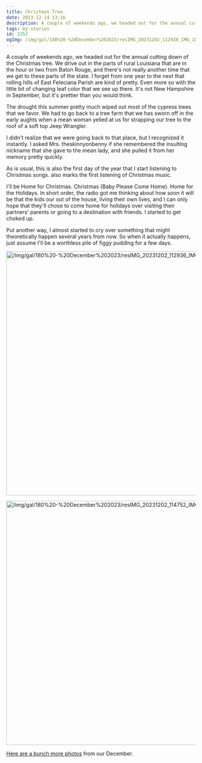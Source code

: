 ```yaml
---
title: Christmas Tree
date: 2023-12-14 13:16
description: A couple of weekends ago, we headed out for the annual cutting down of the Christmas tree.  We drive out in the parts of rural Louisiana that are in the hour or two from Baton Rouge, and there's not really another time that we get to these parts of the state.  I forget from one year to the next that rolling hills of East Feleciana Parish are kind of pretty.  Even more so with the little bit of changing leaf color that we see up there.  It's not New Hampshire in September, but it's prettier than you would think.
tags: my-stories
id: 2352
ogImg: /img/gal/180%20-%20December%202023/resIMG_20231202_112936_IMG_1043.jpg
---
```


A couple of weekends ago, we headed out for the annual cutting down of the Christmas tree.  We drive out in the parts of rural Louisiana that are in the hour or two from Baton Rouge, and there's not really another time that we get to these parts of the state.  I forget from one year to the next that rolling hills of East Feleciana Parish are kind of pretty.  Even more so with the little bit of changing leaf color that we see up there.  It's not New Hampshire in September, but it's prettier than you would think.

The drought this summer pretty much wiped out most of the cypress trees that we favor.  We had to go back to a tree farm that we has sworn off in the early aughts when a mean woman yelled at us for strapping our tree to the roof of a soft top Jeep Wrangler.  

I didn't realize that we were going back to that place, but I recognized it instantly.  I asked Mrs. theskinnyonbenny if she remembered the insulting nickname that she gave to the mean lady, and she pulled it from her memory pretty quickly.  

As is usual, this is also the first day of the year that I start listening to Christmas songs. also marks the first listening of Christmas music.  

I'll be Home for Christmas.  Christmas (Baby Please Come Home).  Home for the Holidays.  In short order, the radio got me thinking about how soon it will be that the kids our out of the house, living their own lives, and I can only hope that they'll chose to come home for holidays over visiting their partners' parents or going to a destination with friends.  I started to get choked up.

Put another way, I almost started to cry over something that might theoretically happen several years from now.  So when it actually happens, just assume I'll be a worthless pile of figgy pudding for a few days.

<a class="lightview centered" href="/img/gal/180%20-%20December%202023/resIMG_20231202_112936_IMG_1043.jpg" data-lightview-caption="" data-lightview-group="group1"><img src="/img/gal/180%20-%20December%202023/resIMG_20231202_112936_IMG_1043.jpg" alt="/img/gal/180%20-%20December%202023/resIMG_20231202_112936_IMG_1043.jpg" width="650px"><br><span class="caption"></span></a>

<a class="lightview centered" href="/img/gal/180%20-%20December%202023/resIMG_20231202_114752_IMG_1047.jpg" data-lightview-caption="" data-lightview-group="group1"><img src="/img/gal/180%20-%20December%202023/resIMG_20231202_114752_IMG_1047.jpg" alt="/img/gal/180%20-%20December%202023/resIMG_20231202_114752_IMG_1047.jpg" width="650px"><br><span class="caption"></span></a>

<p><a href="/gal/180%20-%20December%202023/">Here are a bunch more photos</a> from our December.</p>